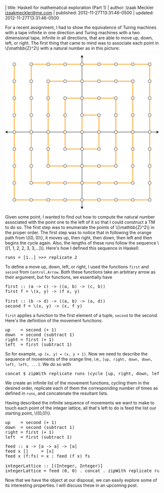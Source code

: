 | title: Haskell for mathematical exploration (Part 1)
| author: Izaak Meckler <izaakmeckler@me.com>
| published: 2012-11-27T13:31:46-0500
| updated: 2012-11-27T13:31:46-0500

For a recent assignment, I had to show the equivalence of Turing machines with a tape infinite in one direction and Turing machines with a two dimensional tape, infinite in all directions, that are able to move up, down, left, or right. The first thing that came to mind was to associate each point in \\(\\mathbb{Z}^2\\) with a natural number as in this picture:

<div class="image-box">
	<img src="/static/images/blog/integerlattice.png">
</div>

Given some point, I wanted to find out how to compute the natural number associated with the point one to the left of it so that I could construct a TM to do so. The first step was to enumerate the points of \\(\\mathbb{Z}^2\\) in the proper order. The first step was to notice that in following the orange path from \\((0, 0)\\), it moves up, then right, then down, then left and then begins the cycle again. Also, the lengths of these runs follow the sequence \\([1, 1, 2, 2, 3, 3,...]\\). Here's how I defined this sequence in Haskell: 

<pre class="prettyprint sh_haskell">
runs = [1..] >>= replicate 2
</pre>

To define a move up, down, left, or right, I used the functions `first` and `second` from `Control.Arrow`. Both these functions take an arbitrary arrow as their argument, but for functions, we essentially have 

<pre class="prettyprint sh_haskell">
first :: (a -> c) -> ((a, b) -> (c, b))
first f = \(x, y) -> (f x, y)

first :: (b -> d) -> ((a, b) -> (a, d))
second f = \(x, y) -> (x, f y)
</pre>

`first` applies a function to the first element of a tuple, `second` to the second. Here's the definition of the movement functions:

<pre class="prettyprint sh_haskell">
up    = second (+ 1)
down  = second (subtract 1)
right = first (+ 1)
left  = first (subtract 1)
</pre>

So for example, `up (x, y) = (x, y + 1)`. Now we need to describe the sequence of movements of the orange line, i.e., `[up, right, down, down, left, left, ...]`. We do so with

<pre class="prettyprint sh_haskell">
concat $ zipWith replicate runs (cycle [up, right, down, left])
</pre>

We create an infinite list of the movement functions, cycling them in the desired order, replicate each of them the corresponding number of times as defined in `runs`, and concatenate the resultant lists.

Having described the infinite sequence of movements we want to make to touch each point of the integer lattice, all that's left to do is feed the list our starting point, \\((0,0)\\).

<pre class="prettyprint sh_haskell">
up    = second (+ 1)
down  = second (subtract 1)
right = first (+ 1)
left  = first (subtract 1)
</pre>

<pre class="sh_haskell">
feed :: a -> [a -> a] -> [a]
feed x []     = [x]
feed x (f:fs) = x : feed (f x) fs

integerLattice :: [(Integer, Integer)]
integerLattice = feed (0, 0) . concat . zipWith replicate runs $ cycle [up, right, left, down]
</pre>

Now that we have the object at our disposal, we can easily explore some of its interesting properties. I will discuss these in an upcoming post.
